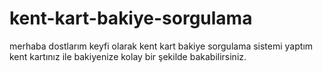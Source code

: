 # kent-kart-bakiye-sorgulama
merhaba dostlarım keyfi olarak kent kart bakiye sorgulama sistemi yaptım kent kartınız ile bakiyenize kolay bir şekilde bakabilirsiniz.
